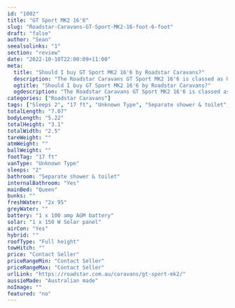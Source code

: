 ```yaml
---
id: "1002"
title: "GT Sport MK2 16'6"
slug: "Roadstar-Caravans-GT-Sport-MK2-16-foot-6-foot"
draft: "false"
author: "Sean"
seealsolinks: "1"
section: "review"
date: "2022-10-10T22:00:09+11:00"
meta:
  title: "Should I buy GT Sport MK2 16'6 by Roadstar Caravans?"
  description: "The Roadstar Caravans GT Sport MK2 16'6 is classed as Unknown Type, and sleeps 2 people. It is Australian made and comes in at 17 ft. It generally has Separate shower & toilet."
  ogtitle: "Should I buy GT Sport MK2 16'6 by Roadstar Caravans?"
  ogdescription: "The Roadstar Caravans GT Sport MK2 16'6 is classed as Unknown Type, and sleeps 2 people. It is Australian made and comes in at 17 ft. It generally has Separate shower & toilet."
categories: ["Roadstar Caravans"]
tags: ["Sleeps 2", "17 ft", "Unknown Type", "Separate shower & toilet", "Full height", "Price Unknown", "Australian made"]
totalLength: "7.07"
bodyLength: "5.22"
totalHeight: "3.1"
totalWidth: "2.5"
tareWeight: ""
atmWeight: ""
ballWeight: ""
footTag: "17 ft"
vanType: "Unknown Type"
sleeps: "2"
bathroom: "Separate shower & toilet"
internalBathroom: "Yes"
mainBed: "Queen"
bunks: ""
freshWater: "2x 95"
greyWater: ""
battery: "1 x 100 amp AGM battery"
solar: "1 x 150 W Solar panel"
airCon: "Yes"
hybrid: ""
roofType: "Full height"
towHitch: ""
price: "Contact Seller"
priceRangeMin: "Contact Seller"
priceRangeMax: "Contact Seller"
urlLink: "https://roadstar.com.au/caravans/gt-sport-mk2/"
aussieMade: "Australian made"
noImage: ""
featured: "no"
---
```

